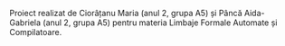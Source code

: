 Proiect realizat de Ciorâțanu Maria (anul 2, grupa A5) și Pâncă Aida-Gabriela (anul 2, grupa A5) pentru materia Limbaje Formale Automate și Compilatoare.
